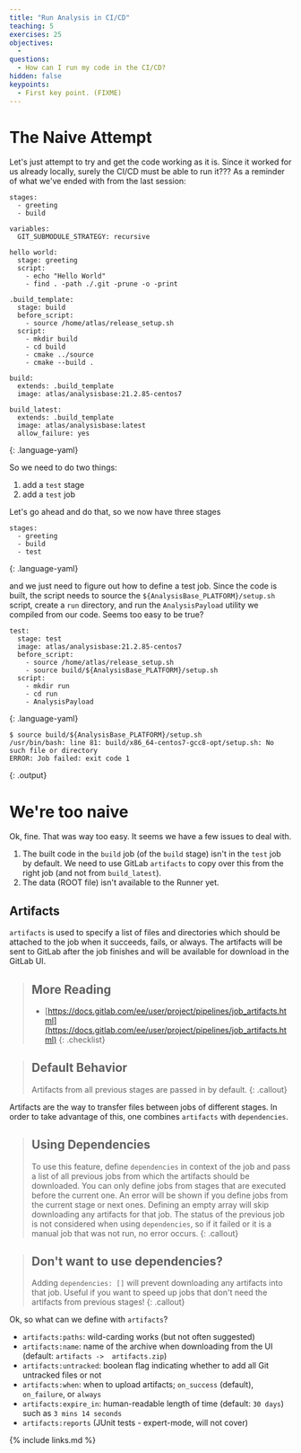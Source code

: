 ```yaml
---
title: "Run Analysis in CI/CD"
teaching: 5
exercises: 25
objectives:
  -
questions:
  - How can I run my code in the CI/CD?
hidden: false
keypoints:
  - First key point. (FIXME)
---
```


# The Naive Attempt

Let's just attempt to try and get the code working as it is. Since it worked for us already locally, surely the CI/CD must be able to run it??? As a reminder of what we've ended with from the last session:

~~~
stages:
  - greeting
  - build

variables:
  GIT_SUBMODULE_STRATEGY: recursive

hello world:
  stage: greeting
  script:
    - echo "Hello World"
    - find . -path ./.git -prune -o -print

.build_template:
  stage: build
  before_script:
    - source /home/atlas/release_setup.sh
  script:
    - mkdir build
    - cd build
    - cmake ../source
    - cmake --build .

build:
  extends: .build_template
  image: atlas/analysisbase:21.2.85-centos7

build_latest:
  extends: .build_template
  image: atlas/analysisbase:latest
  allow_failure: yes
~~~
{: .language-yaml}

So we need to do two things:

1. add a `test` stage
2. add a `test` job

Let's go ahead and do that, so we now have three stages

~~~
stages:
  - greeting
  - build
  - test
~~~
{: .language-yaml}

and we just need to figure out how to define a test job. Since the code is built, the script needs to source the `${AnalysisBase_PLATFORM}/setup.sh` script, create a `run` directory, and run the `AnalysisPayload` utility we compiled from our code. Seems too easy to be true?

~~~
test:
  stage: test
  image: atlas/analysisbase:21.2.85-centos7
  before_script:
    - source /home/atlas/release_setup.sh
    - source build/${AnalysisBase_PLATFORM}/setup.sh
  script:
    - mkdir run
    - cd run
    - AnalysisPayload
~~~
{: .language-yaml}

~~~
$ source build/${AnalysisBase_PLATFORM}/setup.sh
/usr/bin/bash: line 81: build/x86_64-centos7-gcc8-opt/setup.sh: No such file or directory
ERROR: Job failed: exit code 1
~~~
{: .output}

# We're too naive

Ok, fine. That was way too easy. It seems we have a few issues to deal with.

1. The built code in the `build` job (of the `build` stage) isn't in the `test` job by default. We need to use GitLab `artifacts` to copy over this from the right job (and not from `build_latest`).
2. The data (ROOT file) isn't available to the Runner yet.

## Artifacts

`artifacts` is used to specify a list of files and directories which should be attached to the job when it succeeds, fails, or always. The artifacts will be sent to GitLab after the job finishes and will be available for download in the GitLab UI.

> ## More Reading
> - [https://docs.gitlab.com/ee/user/project/pipelines/job_artifacts.html](https://docs.gitlab.com/ee/user/project/pipelines/job_artifacts.html)
{: .checklist}

> ## Default Behavior
>
> Artifacts from all previous stages are passed in by default.
{: .callout}

Artifacts are the way to transfer files between jobs of different stages. In order to take advantage of this, one combines `artifacts` with `dependencies`.

> ## Using Dependencies
>
> To use this feature, define `dependencies` in context of the job and pass a list of all previous jobs from which the artifacts should be downloaded. You can only define jobs from stages that are executed before the current one. An error will be shown if you define jobs from the current stage or next ones. Defining an empty array will skip downloading any artifacts for that job. The status of the previous job is not considered when using `dependencies`, so if it failed or it is a manual job that was not run, no error occurs.
{: .callout}

> ## Don't want to use dependencies?
>
> Adding `dependencies: []` will prevent downloading any artifacts into that job. Useful if you want to speed up jobs that don't need the artifacts from previous stages!
{: .callout}

Ok, so what can we define with `artifacts`?

- `artifacts:paths`: wild-carding works (but not often suggested)
- `artifacts:name`: name of the archive when downloading from the UI (default: `artifacts ->  artifacts.zip`)
- `artifacts:untracked`: boolean flag indicating whether to add all Git untracked files or not
- `artifacts:when`: when to upload artifacts; `on_success` (default), `on_failure`, or `always`
- `artifacts:expire_in`: human-readable length of time (default: `30 days`) such as `3 mins 14 seconds`
- `artifacts:reports` (JUnit tests - expert-mode, will not cover)


{% include links.md %}
